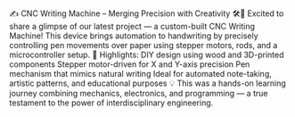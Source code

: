 ✍️ CNC Writing Machine – Merging Precision with Creativity 🛠️🧠
Excited to share a glimpse of our latest project — a custom-built CNC Writing Machine!
 This device brings automation to handwriting by precisely controlling pen movements over paper using stepper motors, rods, and a microcontroller setup.
🔧 Highlights:
DIY design using wood and 3D-printed components
Stepper motor-driven for X and Y-axis precision
Pen mechanism that mimics natural writing
Ideal for automated note-taking, artistic patterns, and educational purposes
💡 This was a hands-on learning journey combining mechanics, electronics, and programming — a true testament to the power of interdisciplinary engineering.
